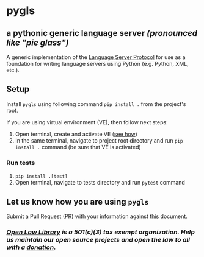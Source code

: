 # pygls

## a pythonic generic language server _(pronounced like "pie glass")_

A generic implementation of the [Language Server Protocol][1] for use as a foundation for writing language servers using Python (e.g. Python, XML, etc.).

[1]: https://microsoft.github.io/language-server-protocol/

## Setup

Install `pygls` using following command `pip install .` from the project's root.

If you are using virtual environment (VE), then follow next steps:

1. Open terminal, create and activate VE ([see how](https://docs.python.org/3/tutorial/venv.html))
2. In the same terminal, navigate to project root directory and run `pip install .` command (be sure that VE is activated)

### Run tests

1. `pip install .[test]`
2. Open terminal, navigate to tests directory and run `pytest` command

## Let us know how you are using `pygls`

Submit a Pull Request (PR) with your information against [this](Implementations.md) document.

### _[Open Law Library](http://www.openlawlib.org/) is a 501(c)(3) tax exempt organization. Help us maintain our open source projects and open the law to all with a [donation](https://donorbox.org/open-law-library)._
